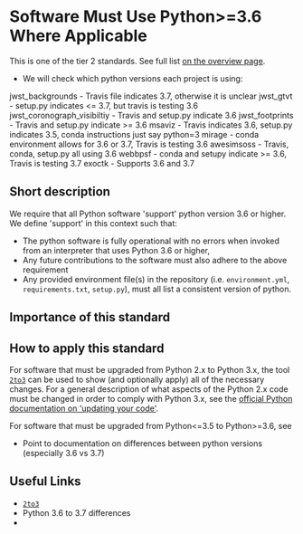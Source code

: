 # Software Must Use Python>=3.6 Where Applicable

This is one of the tier 2 standards. See full list [on the overview page](README.md).

- We will check which python versions each project is using:

jwst_backgrounds - Travis file indicates 3.7, otherwise it is unclear
jwst_gtvt - setup.py indicates <= 3.7, but travis is testing 3.6
jwst_coronograph_visibiltiy - Travis and setup.py indicate 3.6
jwst_footprints - Travis and setup.py indicate >= 3.6
msaviz - Travis indicates 3.6, setup.py indicates 3.5, conda instructions just say python=3
mirage - conda environment allows for 3.6 or 3.7, Travis is testing 3.6
awesimsoss - Travis, conda, setup.py all using 3.6
webbpsf - conda and setupy indicate >= 3.6, Travis is testing 3.7
exoctk - Supports 3.6 and 3.7




## Short description

We require that all Python software 'support' python version 3.6 or higher.  We define 'support' in this context such that:

- The python software is fully operational with no errors when invoked from an interpreter that uses Python 3.6 or higher,
- Any future contributions to the software must also adhere to the above requirement
- Any provided environment file(s) in the repository (i.e. `environment.yml`, `requirements.txt`, `setup.py`), must all list a consistent version of python.


## Importance of this standard



## How to apply this standard

For software that must be upgraded from Python 2.x to Python 3.x, the tool [`2to3`](https://docs.python.org/2/library/2to3.html) can be used to show (and optionally apply) all of the necessary changes.  For a general description of what aspects of the Python 2.x code must be changed in order to comply with Python 3.x, see the [official Python documentation on 'updating your code'](https://docs.python.org/3/howto/pyporting.html#update-your-code).

For software that must be upgraded from Python<=3.5 to Python>=3.6, see

- Point to documentation on differences between python versions (especially 3.6 vs 3.7)


## Useful Links

- [`2to3`](https://docs.python.org/2/library/2to3.html)
- Python 3.6 to 3.7 differences
-
